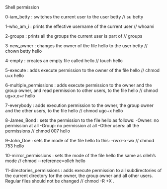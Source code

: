 Shell permission

0-iam_betty : switches the current user to the user betty // su betty

1-who_am_i : prints the effective username of the current user // whoami

2-groups : prints all the groups the current user is part of // groups

3-new_owner : changes the owner of the file hello to the user betty // chown betty hello

4-empty : creates an empty file called hello // touch hello

5-execute : adds execute permission to the owner of the file hello // chmod u+x hello

6-multiple_permissions : adds execute permission to the owner and the group owner, and read permission to other users, to the file hello // chmod ug+x,o+r hello

7-everybody : adds execution permission to the owner, the group owner and the other users, to the file hello // chmod ugo+x hello

8-James_Bond : sets the permission to the file hello as follows: -Owner: no permission at all -Group: no permission at all -Other users: all the permissions // chmod 007 hello

9-John_Doe : sets the mode of the file hello to this: -rwxr-x-wx // chmod 753 hello

10-mirror_permissions : sets the mode of the file hello the same as olleh’s mode // chmod --reference=olleh hello

11-directories_permissions : adds execute permission to all subdirectories of the current directory for the owner, the group owner and all other users. Regular files should not be changed // chmod -R +X .
